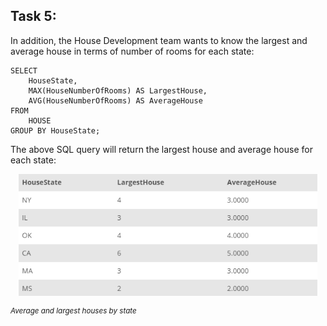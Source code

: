 ## Task 5:

In addition, the House Development team wants to know the largest and average house in terms of number of rooms for each state:

```mysql
SELECT
    HouseState,
    MAX(HouseNumberOfRooms) AS LargestHouse,
    AVG(HouseNumberOfRooms) AS AverageHouse
FROM
    HOUSE
GROUP BY HouseState;
```

The above SQL query will return the largest house and average house for each state:

<p align='center'>
<img src='../assets/lNB2PRZgT42eO5i4OnEA.png' width='95%' alt='Average and largest houses by state' />
</p>

<sup>_Average and largest houses by state_</sup>

